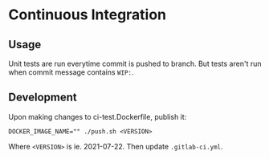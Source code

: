 # Continuous Integration

## Usage

Unit tests are run everytime commit is pushed to branch. But tests aren't run
when commit message contains `WIP:`.

## Development

Upon making changes to ci-test.Dockerfile, publish it:

```
DOCKER_IMAGE_NAME="" ./push.sh <VERSION>
```

Where `<VERSION>` is ie. 2021-07-22. Then update `.gitlab-ci.yml`.

